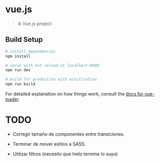 # vue.js

> A Vue.js project

## Build Setup

```bash
# install dependencies
npm install

# serve with hot reload at localhost:8080
npm run dev

# build for production with minification
npm run build
```

For detailed explanation on how things work, consult the [docs for vue-loader](http://vuejs.github.io/vue-loader).

# TODO

- Corregir tamaño de componentes entre transiciones.
- Terminar de mover estilos a SASS.

- Utilizar filtros (necesito que hielo termine lo suyo)
